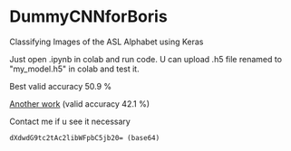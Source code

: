 # DummyCNNforBoris

Classifying Images of the ASL Alphabet using Keras

Just open .ipynb in colab and run code. U can upload .h5 file renamed to "my_model.h5" in colab and test it.

Best valid accuracy 50.9 %

[Another work](https://www.kaggle.com/danrasband/classifying-images-of-the-asl-alphabet-using-keras) (valid accuracy 42.1 %)

Contact me if u see it necessary

    dXdwdG9tc2tAc2libWFpbC5jb20= (base64)
